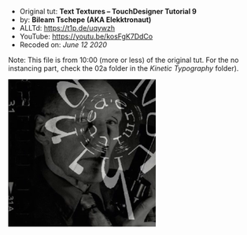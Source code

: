 - Original tut: **Text Textures – TouchDesigner Tutorial 9**
- by: **Bileam Tschepe (AKA Elekktronaut)**
- ALLTd: https://t1p.de/uqywzh
- YouTube: https://youtu.be/kosFgK7DdCo
- Recoded on: *June 12 2020*

Note: This file is from 10:00 (more or less) of the original tut. For the no instancing part, check the 02a folder in the *Kinetic Typography* folder).

![Network preview](02_TD-Bootcamp/Kinetic-Typography-03/Demo.png)
